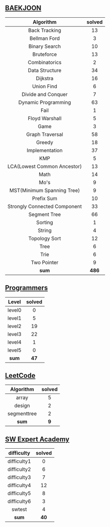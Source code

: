 ## [BAEKJOON](./baekjoon/)
|    Algorithm    | solved |
| :-------------: | :----: |
|Back Tracking|13|
|Bellman Ford|3|
|Binary Search|10|
|Bruteforce|13|
|Combinatorics|2|
|Data Structure|34|
|Dijkstra|16|
|Union Find|6|
|Divide and Conquer|7|
|Dynamic Programming|63|
|Fail|1|
|Floyd Warshall|5|
|Game|3|
|Graph Traversal|58|
|Greedy|18|
|Implementation|37|
|KMP|5|
|LCA(Lowest Common Ancestor)|13|
|Math|14|
|Mo's|9|
|MST(Minimum Spanning Tree)|9|
|Prefix Sum|10|
|Strongly Connected Component|33|
|Segment Tree|66|
|Sorting|1|
|String|4|
|Topology Sort|12|
|Tree|6|
|Trie|6|
|Two Pointer|9|
| **sum** | **486**|

## [Programmers](./programmers/)
|    Level    | solved |
| :-------------: | :----: |
|level0|0|
|level1|5|
|level2|19|
|level3|22|
|level4|1|
|level5|0|
| **sum** | **47**|

## [LeetCode](./leetcode/)
|    Algorithm    | solved |
| :-------------: | :----: |
|array|5|
|design|2|
|segmenttree|2|
| **sum** | **9**|

## [SW Expert Academy](./swea/)
|    difficulty    | solved |
| :-------------: | :----: |
|difficulty1|0|
|difficulty2|6|
|difficulty3|7|
|difficulty4|12|
|difficulty5|8|
|difficulty6|3|
|swtest|4|
| **sum** | **40**|

